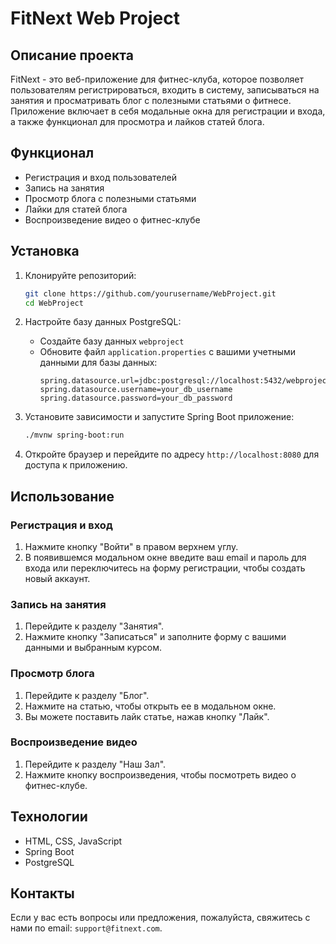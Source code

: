 # FitNext Web Project

## Описание проекта

FitNext - это веб-приложение для фитнес-клуба, которое позволяет пользователям регистрироваться, входить в систему, записываться на занятия и просматривать блог с полезными статьями о фитнесе. Приложение включает в себя модальные окна для регистрации и входа, а также функционал для просмотра и лайков статей блога.

## Функционал

- Регистрация и вход пользователей
- Запись на занятия
- Просмотр блога с полезными статьями
- Лайки для статей блога
- Воспроизведение видео о фитнес-клубе

## Установка

1. Клонируйте репозиторий:
    ```bash
    git clone https://github.com/yourusername/WebProject.git
    cd WebProject
    ```

2. Настройте базу данных PostgreSQL:
    - Создайте базу данных `webproject`
    - Обновите файл `application.properties` с вашими учетными данными для базы данных:
        ```properties
        spring.datasource.url=jdbc:postgresql://localhost:5432/webproject
        spring.datasource.username=your_db_username
        spring.datasource.password=your_db_password
        ```

3. Установите зависимости и запустите Spring Boot приложение:
    ```bash
    ./mvnw spring-boot:run
    ```

4. Откройте браузер и перейдите по адресу `http://localhost:8080` для доступа к приложению.

## Использование

### Регистрация и вход

1. Нажмите кнопку "Войти" в правом верхнем углу.
2. В появившемся модальном окне введите ваш email и пароль для входа или переключитесь на форму регистрации, чтобы создать новый аккаунт.

### Запись на занятия

1. Перейдите к разделу "Занятия".
2. Нажмите кнопку "Записаться" и заполните форму с вашими данными и выбранным курсом.

### Просмотр блога

1. Перейдите к разделу "Блог".
2. Нажмите на статью, чтобы открыть ее в модальном окне.
3. Вы можете поставить лайк статье, нажав кнопку "Лайк".

### Воспроизведение видео

1. Перейдите к разделу "Наш Зал".
2. Нажмите кнопку воспроизведения, чтобы посмотреть видео о фитнес-клубе.

## Технологии

- HTML, CSS, JavaScript
- Spring Boot
- PostgreSQL

## Контакты

Если у вас есть вопросы или предложения, пожалуйста, свяжитесь с нами по email: `support@fitnext.com`.
